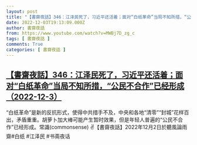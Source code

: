 ```yaml
---
layout: post
title: "【書齋夜話】346：江泽民死了，习近平还活着；面对“白纸革命”当局不知所措，“公民不合作”已经形成（2022-12-3）"
date: 2022-12-03T19:13:09.000Z
author: 書齋夜話
from: https://www.youtube.com/watch?v=MWBj7D_zg_c
tags: [ 書齋夜話 ]
comments: True
categories: [ 書齋夜話 ]
---
```

<!--1670094789000-->
[【書齋夜話】346：江泽民死了，习近平还活着；面对“白纸革命”当局不知所措，“公民不合作”已经形成（2022-12-3）](https://www.youtube.com/watch?v=MWBj7D_zg_c)
------

<div>
“白纸革命”是新的反抗形式，使得中共措手不及，中央和各地“清零”“封城”花样百出，矛盾重重。胡萝卜加大棒可能产生暂时效果，但是年轻人普遍的“公民不合作”已经形成。常識(commonsense) ✌【書齋夜話】2022年12月2日於聽風論雨齋#白纸 #江泽民 #书斋夜话
</div>
